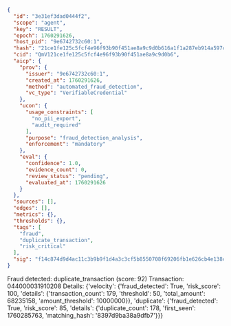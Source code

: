 ```json
{
  "id": "3e31ef3dad0444f2",
  "scope": "agent",
  "key": "RESULT",
  "epoch": 1760291626,
  "host_pid": "9e6742732c60:1",
  "hash": "21ce1fe125c5fcf4e96f93b90f451ae8a9c9d0b616a1f1a287eb914a597cae08",
  "cid": "QmV121ce1fe125c5fcf4e96f93b90f451ae8a9c9d0b6",
  "aicp": {
    "prov": {
      "issuer": "9e6742732c60:1",
      "created_at": 1760291626,
      "method": "automated_fraud_detection",
      "vc_type": "VerifiableCredential"
    },
    "ucon": {
      "usage_constraints": [
        "no_pii_export",
        "audit_required"
      ],
      "purpose": "fraud_detection_analysis",
      "enforcement": "mandatory"
    },
    "eval": {
      "confidence": 1.0,
      "evidence_count": 0,
      "review_status": "pending",
      "evaluated_at": 1760291626
    }
  },
  "sources": [],
  "edges": [],
  "metrics": {},
  "thresholds": {},
  "tags": [
    "fraud",
    "duplicate_transaction",
    "risk_critical"
  ],
  "sig": "f14c874d9d4ac11c3b9b9f1d4a3c3cf5b8550708f69206fb1e626cb4e138c584"
}
```

Fraud detected: duplicate_transaction (score: 92)
Transaction: 044000031910208
Details: {'velocity': {'fraud_detected': True, 'risk_score': 100, 'details': {'transaction_count': 179, 'threshold': 50, 'total_amount': 68235158, 'amount_threshold': 10000000}}, 'duplicate': {'fraud_detected': True, 'risk_score': 85, 'details': {'duplicate_count': 178, 'first_seen': 1760285763, 'matching_hash': '8397d9ba38a9dfb7'}}}